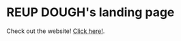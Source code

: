 # REUP DOUGH's landing page

Check out the website! [Click here!](https://lymphcode.github.io/reup-dough-landing-page/).